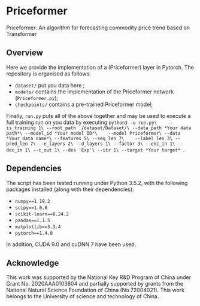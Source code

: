 # Priceformer
Priceformer: An algorithm for forecasting commodity price trend based on Transformer

## Overview
Here we provide the implementation of a  (Priceformer) layer in Pytorch. The repository is organised as follows:
- `dataset/` put you data here ;
- `models/` contains the implementation of the Priceformer network (`Priceformer.py`);
- `checkpoints/` contains a pre-trained Priceformer model;


Finally, `run.py` puts all of the above together and may be used to execute a full training run on you data by executing 
`python3 -u run.py\   
--is_training 1\
--root_path ./dataset/Dataset/\
--data_path *Your data path*\
--model_id *Your model ID*\   
--model Priceformer\
--data *Your data name*\
--features S\
--seq_len 7\   
--label_len 3\
--pred_len 7\
--e_layers 2\
--d_layers 1\
--factor 3\
--enc_in 1\
--dec_in 1\
--c_out 1\
--des 'Exp'\
--itr 1\
--target *Your target*
`.


## Dependencies

The script has been tested running under Python 3.5.2, with the following packages installed (along with their dependencies):

- `numpy==1.19.2`
- `scipy==1.0.0`
- `scikit-learn==0.24.2`
- `pandas==1.1.5`
- `matplotlib==3.3.4`
- `pytorch==1.4.0`

In addition, CUDA 9.0 and cuDNN 7 have been used.

## Acknowledge
This work was supported by the National Key R&D Program of China under Grant No. 2020AAA0103804 and partially supported by grants from the National Natural Science Foundation of China (No.72004021). This work belongs to the University of science and technology of China.

